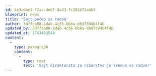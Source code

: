 ```yaml
---
id: 4e3cdae1-f2aa-4e6f-8a43-fc201b72a4b3
blueprint: news
title: 'Sajt počeo sa radom'
author: 3dffcb88-1dab-4c56-bb8a-d6d7594b4f4b
updated_by: 3dffcb88-1dab-4c56-bb8a-d6d7594b4f4b
updated_at: 1743432546
content:
  -
    type: paragraph
    content:
      -
        type: text
        text: 'Sajt direktorata za ribarstvo je krenuo sa radom!'
---
```

